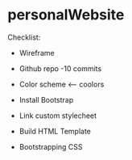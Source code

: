 # personalWebsite

Checklist:
- Wireframe
- Github repo -10 commits
- Color scheme <-- coolors
- Install Bootstrap
- Link custom stylecheet

- Build HTML Template
- Bootstrapping CSS